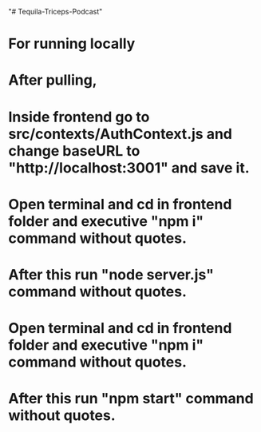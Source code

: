 "# Tequila-Triceps-Podcast" 
# For running locally
# After pulling,
# Inside frontend go to src/contexts/AuthContext.js and change baseURL to "http://localhost:3001" and save it.
# Open terminal and cd in frontend folder and executive "npm i" command without quotes.
# After this run "node server.js" command without quotes.
# Open terminal and cd in frontend folder and executive "npm i" command without quotes.
# After this run "npm start" command without quotes.
